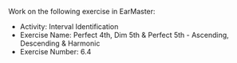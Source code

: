 Work on the following exercise in EarMaster:
- Activity: Interval Identification
- Exercise Name: Perfect 4th, Dim 5th & Perfect 5th - Ascending, Descending & Harmonic
- Exercise Number: 6.4
